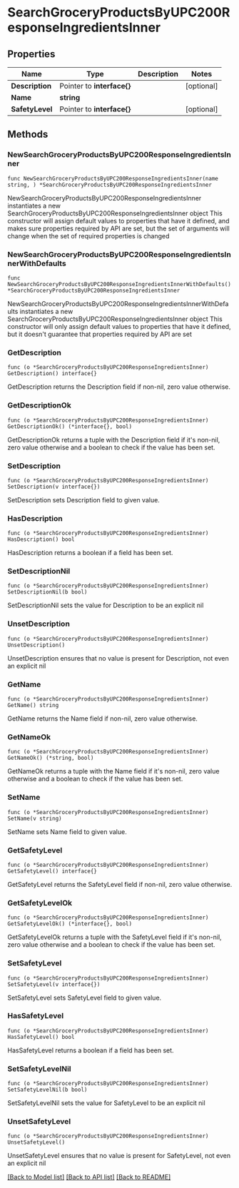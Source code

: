 # SearchGroceryProductsByUPC200ResponseIngredientsInner

## Properties

Name | Type | Description | Notes
------------ | ------------- | ------------- | -------------
**Description** | Pointer to **interface{}** |  | [optional] 
**Name** | **string** |  | 
**SafetyLevel** | Pointer to **interface{}** |  | [optional] 

## Methods

### NewSearchGroceryProductsByUPC200ResponseIngredientsInner

`func NewSearchGroceryProductsByUPC200ResponseIngredientsInner(name string, ) *SearchGroceryProductsByUPC200ResponseIngredientsInner`

NewSearchGroceryProductsByUPC200ResponseIngredientsInner instantiates a new SearchGroceryProductsByUPC200ResponseIngredientsInner object
This constructor will assign default values to properties that have it defined,
and makes sure properties required by API are set, but the set of arguments
will change when the set of required properties is changed

### NewSearchGroceryProductsByUPC200ResponseIngredientsInnerWithDefaults

`func NewSearchGroceryProductsByUPC200ResponseIngredientsInnerWithDefaults() *SearchGroceryProductsByUPC200ResponseIngredientsInner`

NewSearchGroceryProductsByUPC200ResponseIngredientsInnerWithDefaults instantiates a new SearchGroceryProductsByUPC200ResponseIngredientsInner object
This constructor will only assign default values to properties that have it defined,
but it doesn't guarantee that properties required by API are set

### GetDescription

`func (o *SearchGroceryProductsByUPC200ResponseIngredientsInner) GetDescription() interface{}`

GetDescription returns the Description field if non-nil, zero value otherwise.

### GetDescriptionOk

`func (o *SearchGroceryProductsByUPC200ResponseIngredientsInner) GetDescriptionOk() (*interface{}, bool)`

GetDescriptionOk returns a tuple with the Description field if it's non-nil, zero value otherwise
and a boolean to check if the value has been set.

### SetDescription

`func (o *SearchGroceryProductsByUPC200ResponseIngredientsInner) SetDescription(v interface{})`

SetDescription sets Description field to given value.

### HasDescription

`func (o *SearchGroceryProductsByUPC200ResponseIngredientsInner) HasDescription() bool`

HasDescription returns a boolean if a field has been set.

### SetDescriptionNil

`func (o *SearchGroceryProductsByUPC200ResponseIngredientsInner) SetDescriptionNil(b bool)`

 SetDescriptionNil sets the value for Description to be an explicit nil

### UnsetDescription
`func (o *SearchGroceryProductsByUPC200ResponseIngredientsInner) UnsetDescription()`

UnsetDescription ensures that no value is present for Description, not even an explicit nil
### GetName

`func (o *SearchGroceryProductsByUPC200ResponseIngredientsInner) GetName() string`

GetName returns the Name field if non-nil, zero value otherwise.

### GetNameOk

`func (o *SearchGroceryProductsByUPC200ResponseIngredientsInner) GetNameOk() (*string, bool)`

GetNameOk returns a tuple with the Name field if it's non-nil, zero value otherwise
and a boolean to check if the value has been set.

### SetName

`func (o *SearchGroceryProductsByUPC200ResponseIngredientsInner) SetName(v string)`

SetName sets Name field to given value.


### GetSafetyLevel

`func (o *SearchGroceryProductsByUPC200ResponseIngredientsInner) GetSafetyLevel() interface{}`

GetSafetyLevel returns the SafetyLevel field if non-nil, zero value otherwise.

### GetSafetyLevelOk

`func (o *SearchGroceryProductsByUPC200ResponseIngredientsInner) GetSafetyLevelOk() (*interface{}, bool)`

GetSafetyLevelOk returns a tuple with the SafetyLevel field if it's non-nil, zero value otherwise
and a boolean to check if the value has been set.

### SetSafetyLevel

`func (o *SearchGroceryProductsByUPC200ResponseIngredientsInner) SetSafetyLevel(v interface{})`

SetSafetyLevel sets SafetyLevel field to given value.

### HasSafetyLevel

`func (o *SearchGroceryProductsByUPC200ResponseIngredientsInner) HasSafetyLevel() bool`

HasSafetyLevel returns a boolean if a field has been set.

### SetSafetyLevelNil

`func (o *SearchGroceryProductsByUPC200ResponseIngredientsInner) SetSafetyLevelNil(b bool)`

 SetSafetyLevelNil sets the value for SafetyLevel to be an explicit nil

### UnsetSafetyLevel
`func (o *SearchGroceryProductsByUPC200ResponseIngredientsInner) UnsetSafetyLevel()`

UnsetSafetyLevel ensures that no value is present for SafetyLevel, not even an explicit nil

[[Back to Model list]](../README.md#documentation-for-models) [[Back to API list]](../README.md#documentation-for-api-endpoints) [[Back to README]](../README.md)



